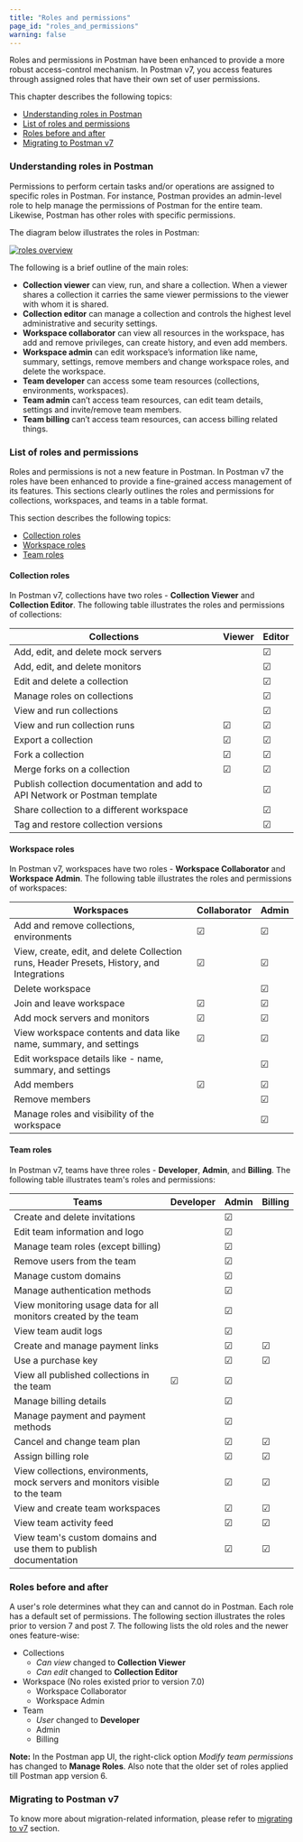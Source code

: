 ```yaml
---
title: "Roles and permissions"
page_id: "roles_and_permissions"
warning: false
---
```

Roles and permissions in Postman have been enhanced to provide a more robust access-control mechanism. In Postman v7, you access features through assigned roles that have their own set of user permissions.

This chapter describes the following topics:

* [Understanding roles in Postman](#understanding-roles-in-postman)
* [List of roles and permissions](#list-of-roles-and-permissions)
* [Roles before and after](#roles-before-and-after)
* [Migrating to Postman v7](#migrating-to-postman-v7)

### Understanding roles in Postman

Permissions to perform certain tasks and/or operations are assigned to
specific roles in Postman. For instance, Postman provides an admin-level role to help manage the permissions of Postman for the entire team. Likewise, Postman has other roles with specific permissions.

The diagram below illustrates the roles in Postman:

[![roles overview](https://assets.postman.com/postman-docs/RBAC3.png)](https://assets.postman.com/postman-docs/RBAC3.png)

The following is a brief outline of the main roles:

* **Collection viewer** can view, run, and share a collection. When a viewer shares a collection it carries the same viewer permissions to the viewer with whom it is shared.
* **Collection editor** can manage a collection and controls the highest level administrative and security settings.
* **Workspace collaborator** can view all resources in the workspace, has add and remove privileges, can create history, and even add members.
* **Workspace admin** can edit workspace’s information like name, summary, settings, remove members and change workspace roles, and delete the workspace.
* **Team developer** can access some team resources (collections, environments, workspaces).
* **Team admin** can’t access team resources, can edit team details, settings and invite/remove team members.
* **Team billing** can’t access team resources, can access billing related things.

### List of roles and permissions

Roles and permissions is not a new feature in Postman. In Postman v7 the roles have been enhanced to provide a fine-grained access management of its features. This sections clearly outlines the roles and permissions for collections, workspaces, and teams in a table format.

This section describes the following topics:

* [Collection roles](#collection-roles)
* [Workspace roles](#workspace-roles)
* [Team roles](#team-roles)

#### Collection roles

In Postman v7, collections have two roles - **Collection Viewer** and **Collection Editor**. The following table illustrates the roles and permissions of collections:

| Collections |   Viewer   | Editor |
| ---   |   ---     | ---   |
| Add, edit, and delete mock servers  |         | &#9745;   |
| Add, edit, and delete monitors |       | &#9745;    |
| Edit and delete a collection |       | &#9745;    |
| Manage roles on collections  |     | &#9745;  |
| View and run collections  |     | &#9745;  |
| View and run collection runs  |   &#9745;    | &#9745;  |
| Export a collection  |   &#9745;   | &#9745;   |
| Fork a collection |   &#9745;   | &#9745;   |
| Merge forks on a collection  |  &#9745;   | &#9745;   |
| Publish collection documentation and add to API Network or Postman template  |      | &#9745;  |
| Share collection to a different workspace  |    | &#9745;   |
| Tag and restore collection versions   |    | &#9745;   |

#### Workspace roles

In Postman v7, workspaces have two roles - **Workspace Collaborator** and **Workspace Admin**. The following table illustrates the roles and permissions of workspaces:

| Workspaces |   Collaborator   | Admin |
| ---   |   ---     | ---   |
| Add and remove collections, environments |  &#9745;        | &#9745;   |
| View, create, edit, and delete Collection runs, Header Presets, History, and Integrations |   &#9745;     | &#9745;    |
| Delete workspace|       | &#9745;    |
| Join and leave workspace |  &#9745;    | &#9745;  |
| Add mock servers and monitors  |   &#9745;    | &#9745;  |
| View workspace contents and data like name, summary, and settings |   &#9745;   | &#9745;   |
| Edit workspace details like - name, summary, and settings |     | &#9745;   |
| Add members |  &#9745;   | &#9745;   |
| Remove members  |      | &#9745;  |
| Manage roles and visibility of the workspace |    | &#9745;   |

#### Team roles

In Postman v7, teams have three roles - **Developer**, **Admin**, and **Billing**. The following table illustrates team's roles and permissions:

| Teams | Developer | Admin | Billing |
| ---   |   ---     | ---   | ------- |
| Create and delete invitations  |         | &#9745;   |
| Edit team information and logo |       | &#9745;    |
| Manage team roles (except billing)|       | &#9745;    |
| Remove users from the team |     | &#9745;  |
| Manage custom domains  |      | &#9745;  |
| Manage authentication methods |      | &#9745;   |
| View monitoring usage data for all monitors created by the team|      | &#9745;   |
| View team audit logs  |    | &#9745;   |
| Create and manage payment links  |    | &#9745;   | &#9745;
| Use a purchase key  |    | &#9745;   | &#9745;
| View all published collections in the team  | &#9745;    | &#9745;   |
| Manage billing details  |    | &#9745;   |
| Manage payment and payment methods |    | &#9745;   |
| Cancel and change team plan  |    | &#9745;   | &#9745;
| Assign billing role  |    | &#9745;   | &#9745;
| View collections, environments, mock servers and monitors visible to the team  |    | &#9745;   | &#9745;
| View and create team workspaces |    | &#9745;   | &#9745;
| View team activity feed  |    | &#9745;   | &#9745;
| View team's custom domains and use them to publish documentation  |    | &#9745;   | &#9745;

### Roles before and after

A user's role determines what they can and cannot do in Postman. Each role has a default set of permissions. The following section illustrates the roles prior to version 7 and post 7. The following lists the old roles and the newer ones feature-wise:

* Collections
    * *Can view* changed to **Collection Viewer**
    * *Can edit* changed to **Collection Editor**
* Workspace (No roles existed prior to version 7.0)
    * Workspace Collaborator
    * Workspace Admin
* Team
    * *User* changed to **Developer**
    * Admin
    * Billing

**Note:** In the Postman app UI, the right-click option *Modify team permissions* has changed to **Manage Roles**. Also note that the older set of roles applied till Postman app version 6.

### Migrating to Postman v7

To know more about migration-related information, please refer to [migrating to v7](/docs/postman_pro/managing_postman_pro/migrating_to_v7/) section.

